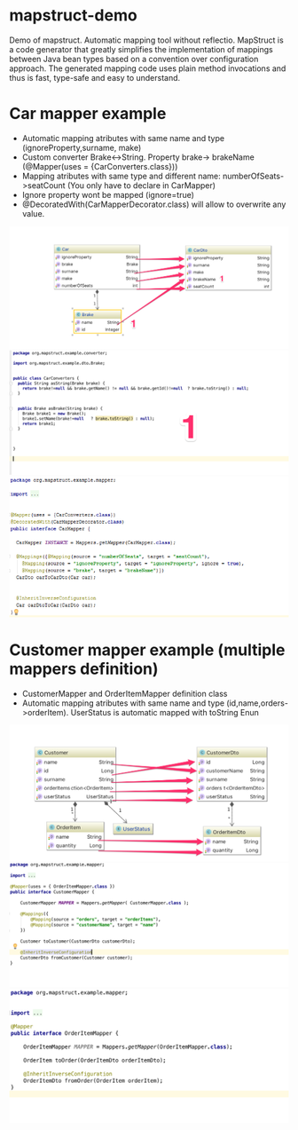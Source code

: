 # mapstruct-demo
Demo of mapstruct. Automatic mapping tool without reflectio. MapStruct is a code generator that greatly simplifies the implementation of mappings between Java bean types based on a convention over configuration approach.
The generated mapping code uses plain method invocations and thus is fast, type-safe and easy to understand.

# Car mapper example
* Automatic mapping atributes with same name and type (ignoreProperty,surname, make)
* Custom converter Brake<->String. Property brake-> brakeName (@Mapper(uses = {CarConverters.class}))
* Mapping atributes with same type and different name: numberOfSeats->seatCount (You only have to declare in CarMapper)
* Ignore property wont be mapped (ignore=true)
* @DecoratedWith(CarMapperDecorator.class) will allow to overwrite any value.


![CarDtoDefintion](/images/CarDto.png?raw=true "Car DTO definition")
![BrakeConverter](/images/CustomBrakeConverter.png?raw=true "Custom Brake Converter definition")
![CarMapper](/images/CarMapper.png?raw=true "Car mapper definition")


# Customer mapper example (multiple mappers definition)

* CustomerMapper and OrderItemMapper definition class
* Automatic mapping atributes with same name and type (id,name,orders->orderItem). UserStatus is automatic mapped with toString Enun

![CustomerDtoDefintion](/images/CustomerDto.png?raw=true "Customer DTO definition")
![CustomerMapper](/images/CustomerMapper.png?raw=true "Customer mapper definition")
![OrderItemMapper](/images/OrderItemMapper.png?raw=true "OrderItem mapper definition")
